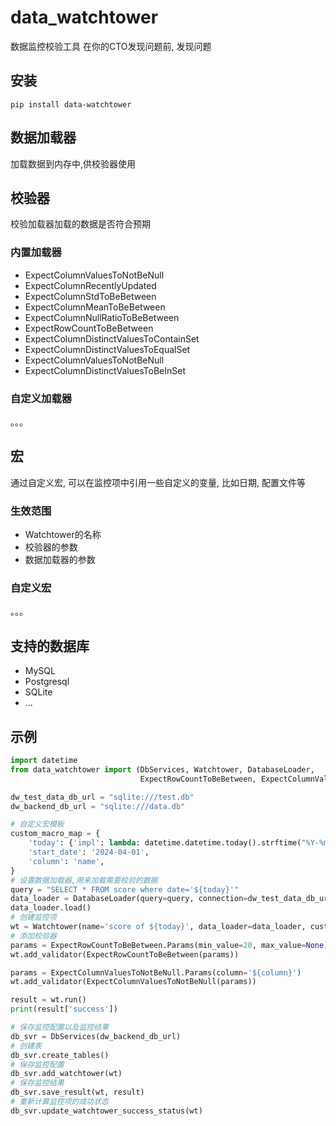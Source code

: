 # data_watchtower

数据监控校验工具
在你的CTO发现问题前, 发现问题

## 安装

```
pip install data-watchtower
```

## 数据加载器

加载数据到内存中,供校验器使用

## 校验器

校验加载器加载的数据是否符合预期

### 内置加载器

* ExpectColumnValuesToNotBeNull
* ExpectColumnRecentlyUpdated
* ExpectColumnStdToBeBetween
* ExpectColumnMeanToBeBetween
* ExpectColumnNullRatioToBeBetween
* ExpectRowCountToBeBetween
* ExpectColumnDistinctValuesToContainSet
* ExpectColumnDistinctValuesToEqualSet
* ExpectColumnValuesToNotBeNull
* ExpectColumnDistinctValuesToBeInSet

### 自定义加载器

。。。

## 宏

通过自定义宏, 可以在监控项中引用一些自定义的变量, 比如日期, 配置文件等

### 生效范围

* Watchtower的名称
* 校验器的参数
* 数据加载器的参数

### 自定义宏

。。。

## 支持的数据库

* MySQL
* Postgresql
* SQLite
* ...

## 示例

```python
import datetime
from data_watchtower import (DbServices, Watchtower, DatabaseLoader,
                             ExpectRowCountToBeBetween, ExpectColumnValuesToNotBeNull)

dw_test_data_db_url = "sqlite:///test.db"
dw_backend_db_url = "sqlite:///data.db"

# 自定义宏模板
custom_macro_map = {
    'today': {'impl': lambda: datetime.datetime.today().strftime("%Y-%m-%d")},
    'start_date': '2024-04-01',
    'column': 'name',
}
# 设置数据加载器,用来加载需要校验的数据
query = "SELECT * FROM score where date='${today}'"
data_loader = DatabaseLoader(query=query, connection=dw_test_data_db_url)
data_loader.load()
# 创建监控项
wt = Watchtower(name='score of ${today}', data_loader=data_loader, custom_macro_map=custom_macro_map)
# 添加校验器
params = ExpectRowCountToBeBetween.Params(min_value=20, max_value=None)
wt.add_validator(ExpectRowCountToBeBetween(params))

params = ExpectColumnValuesToNotBeNull.Params(column='${column}')
wt.add_validator(ExpectColumnValuesToNotBeNull(params))

result = wt.run()
print(result['success'])

# 保存监控配置以及监控结果
db_svr = DbServices(dw_backend_db_url)
# 创建表
db_svr.create_tables()
# 保存监控配置
db_svr.add_watchtower(wt)
# 保存监控结果
db_svr.save_result(wt, result)
# 重新计算监控项的成功状态
db_svr.update_watchtower_success_status(wt)


```
